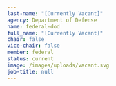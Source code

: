 ```yaml
---
last-name: "[Currently Vacant]"
agency: Department of Defense
name: federal-dod
full_name: "[Currently Vacant]"
chair: false
vice-chair: false
member: federal
status: current
image: /images/uploads/vacant.svg
job-title: null
---
```


